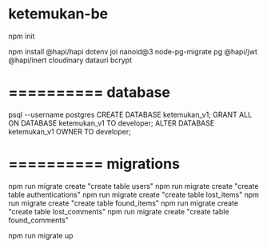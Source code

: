 # ketemukan-be

npm init

npm install
@hapi/hapi
dotenv
joi
nanoid@3
node-pg-migrate
pg
@hapi/jwt
@hapi/inert
cloudinary
datauri
bcrypt

==========
database
==========
psql --username postgres
CREATE DATABASE ketemukan_v1;
GRANT ALL ON DATABASE ketemukan_v1 TO developer;
ALTER DATABASE ketemukan_v1 OWNER TO developer;

==========
migrations
==========
npm run migrate create "create table users"
npm run migrate create "create table authentications"
npm run migrate create "create table lost_items"
npm run migrate create "create table found_items"
npm run migrate create "create table lost_comments"
npm run migrate create "create table found_comments"

npm run migrate up
